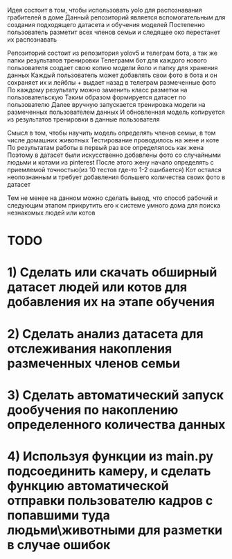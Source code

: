 Идея состоит в том, чтобы использовать yolo для распознавания грабителей в доме
Данный репозиторий является вспомогательным для создания подходящего датасета и обучения моделей
Постепенно пользователь разметит всех членов семьи и следящее око перестанет их распознавать

Репозиторий состоит из репозитория yolov5 и телеграм бота, а так же папки результатов тренировки
Телеграмм бот для каждого нового пользователя создает свою копию модели йоло и папку для хранения данных
Каждый пользователь может добавлять свои фото в бота и он сохраняет их и лейблы + выдает назад в телеграм размеченные фото
По каждому результату можно заменить класс разметки на пользовательскую
Таким образом формируется датасет по пользователю
Далее вручную запускается тренировка модели на размеченных пользователем данных
И обновленная модель копируется из результатов тренировки в данные пользователя

Смысл в том, чтобы научить модель определять членов семьи, в том числе домашних животных
Тестирование проводилось на жене и коте
По результатам работы в первый раз все определялось как жена
Поэтому в датасет были искусственно добавлены фото со случайными людьми и котами из pinterest
После этого жену начало определять с приемлемой точностью(из 10 тестов где-то 1-2 ошибается)
Кот остался неопознанным и требует добавления большего количества своих фото в датасет

Тем не менее на данном можно сделать вывод, что способ рабочий и следующим этапом прикрутить его к системе умного дома для поиска незнакомых людей или котов

# TODO
# 1) Сделать или скачать обширный датасет людей или котов для добавления их на этапе обучения
# 2) Сделать анализ датасета для отслеживания накопления размеченных членов семьи
# 3) Сделать автоматический запуск дообучения по накоплению определенного количества данных
# 4) Используя функции из __main__.py подсоединить камеру, и сделать функцию автоматической отправки пользователю кадров с попавшими туда людьми\животными для разметки в случае ошибок
